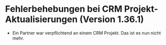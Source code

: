 # Fehlerbehebungen bei CRM Projekt-Aktualisierungen (Version 1.36.1)

- Ein Partner war verpflichtend an einem CRM Projekt. Das ist es nun nicht mehr.
